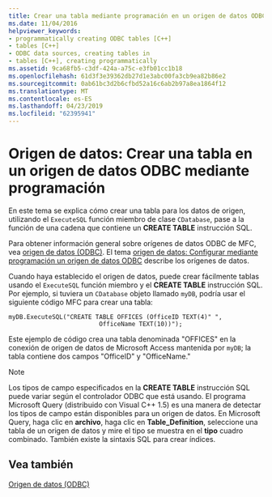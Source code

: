 ```yaml
---
title: Crear una tabla mediante programación en un origen de datos ODBC
ms.date: 11/04/2016
helpviewer_keywords:
- programmatically creating ODBC tables [C++]
- tables [C++]
- ODBC data sources, creating tables in
- tables [C++], creating programmatically
ms.assetid: 9ca68fb5-c3df-424a-a75c-e3fb01cc1b18
ms.openlocfilehash: 61d3f3e39362db27d1e3abc00fa3cb9ea82b86e2
ms.sourcegitcommit: 0ab61bc3d2b6cfbd52a16c6ab2b97a8ea1864f12
ms.translationtype: MT
ms.contentlocale: es-ES
ms.lasthandoff: 04/23/2019
ms.locfileid: "62395941"
---
```

# <a name="data-source-programmatically-creating-a-table-in-an-odbc-data-source"></a>Origen de datos: Crear una tabla en un origen de datos ODBC mediante programación

En este tema se explica cómo crear una tabla para los datos de origen, utilizando el `ExecuteSQL` función miembro de clase `CDatabase`, pase a la función de una cadena que contiene un **CREATE TABLE** instrucción SQL.

Para obtener información general sobre orígenes de datos ODBC de MFC, vea [origen de datos (ODBC)](../../data/odbc/data-source-odbc.md). El tema [origen de datos: Configurar mediante programación un origen de datos ODBC](../../data/odbc/data-source-programmatically-configuring-an-odbc-data-source.md) describe los orígenes de datos.

Cuando haya establecido el origen de datos, puede crear fácilmente tablas usando el `ExecuteSQL` función miembro y el **CREATE TABLE** instrucción SQL. Por ejemplo, si tuviera un `CDatabase` objeto llamado `myDB`, podría usar el siguiente código MFC para crear una tabla:

```
myDB.ExecuteSQL("CREATE TABLE OFFICES (OfficeID TEXT(4)" ",
                         OfficeName TEXT(10))");
```

Este ejemplo de código crea una tabla denominada "OFFICES" en la conexión de origen de datos de Microsoft Access mantenida por `myDB`; la tabla contiene dos campos "OfficeID" y "OfficeName."

> [!NOTE]
>  Los tipos de campo especificados en la **CREATE TABLE** instrucción SQL puede variar según el controlador ODBC que está usando. El programa Microsoft Query (distribuido con Visual C++ 1.5) es una manera de detectar los tipos de campo están disponibles para un origen de datos. En Microsoft Query, haga clic en **archivo**, haga clic en **Table_Definition**, seleccione una tabla de un origen de datos y mire el tipo se muestra en el **tipo** cuadro combinado. También existe la sintaxis SQL para crear índices.

## <a name="see-also"></a>Vea también

[Origen de datos (ODBC)](../../data/odbc/data-source-odbc.md)